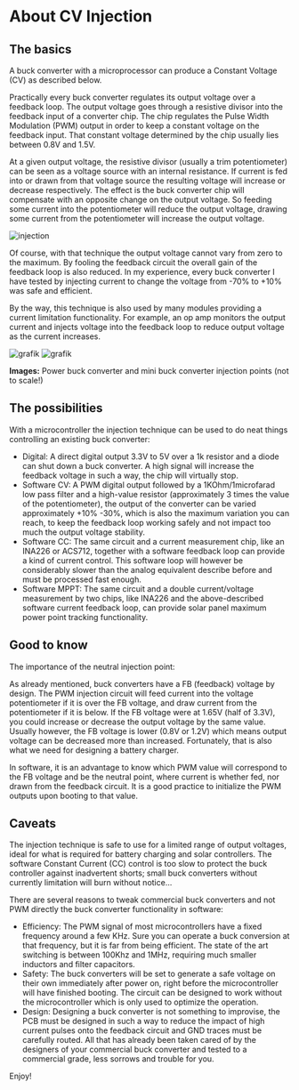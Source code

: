 # About CV Injection

## The basics
A buck converter with a microprocessor can produce a Constant Voltage (CV) as described below.

Practically every buck converter regulates its output voltage over a feedback loop.
The output voltage goes through a resistive divisor into the feedback input of a converter chip. The chip regulates the Pulse Width Modulation (PWM) output in order to keep a constant voltage on the feedback input. That constant voltage determined by the chip usually lies between 0.8V and 1.5V.

At a given output voltage, the resistive divisor (usually a trim potentiometer) can be seen as a voltage source with an internal resistance.
If current is fed into or drawn from that voltage source the resulting voltage will increase or decrease respectively.
The effect is the buck converter chip will compensate with an opposite change on the output voltage. 
So feeding some current into the potentiometer will reduce the output voltage, drawing some current from the potentiometer will increase the output voltage.

![injection](https://user-images.githubusercontent.com/14197155/103954043-a18d9000-5143-11eb-96a6-9f30876e3fec.jpg)

Of course, with that technique the output voltage cannot vary from zero to the maximum. By fooling the feedback circuit the overall gain of the feedback loop is also reduced.
In my experience, every buck converter I have tested by injecting current to change the voltage from -70% to +10% was safe and efficient.

By the way, this technique is also used by many modules providing a current limitation functionality. For example, an op amp monitors the output current and injects
voltage into the feedback loop to reduce output voltage as the current increases.

![grafik](https://user-images.githubusercontent.com/14197155/104091179-195ed600-527c-11eb-95ee-f5080a87a2b8.png) 
![grafik](https://user-images.githubusercontent.com/14197155/104006108-59ec2000-51a6-11eb-913e-a121d4db0a9b.png)

**Images:** Power buck converter and mini buck converter injection points (not to scale!)

## The possibilities
With a microcontroller the injection technique can be used to do neat things controlling an existing buck converter:
- Digital: A direct digital output 3.3V to 5V over a 1k resistor and a diode can shut down a buck converter. A high signal will increase the feedback voltage in such a way, the chip will virtually stop. 
- Software CV: A PWM digital output followed by a 1KOhm/1microfarad low pass filter and a high-value resistor (approximately 3 times the value of the potentiometer), the output of the converter can be varied approximately +10% -30%, which is also the maximum variation you can reach, to keep the feedback loop working safely and not impact too much the output voltage stability.
- Software CC: The same circuit and a current measurement chip, like an INA226 or ACS712, together with a software feedback loop can provide a kind of
current control. This software loop will however be considerably slower than the analog equivalent describe before and must be processed fast enough. 
- Software MPPT: The same circuit and a double current/voltage measurement by two chips, like INA226 and the above-described software current feedback loop, can provide solar panel maximum power point tracking functionality. 

## Good to know
The importance of the neutral injection point: 

As already mentioned, buck converters have a FB (feedback) voltage by design. The PWM injection circuit will feed current into the voltage potentiometer if it is over the FB voltage, and draw current from the potentiometer if it is below. If the FB voltage were at 1.65V (half of 3.3V), you could increase or decrease the output voltage by the same value. Usually however, the FB voltage is lower (0.8V or 1.2V) which means output voltage can be decreased more than increased. Fortunately, that is also what we need for designing a battery charger.

In software, it is an advantage to know which PWM value will correspond to the FB voltage and be the neutral point, where current is whether fed, nor drawn from the feedback circuit. It is a good practice to initialize the PWM outputs upon booting to that value.

## Caveats

The injection technique is safe to use for a limited range of output voltages, ideal for what is required for battery charging and solar controllers.
The software Constant Current (CC) control is too slow to protect the buck controller against inadvertent shorts; small buck converters without currently limitation will burn without notice...

There are several reasons to tweak commercial buck converters and not PWM directly the buck converter functionality in software:
- Efficiency: The PWM signal of most microcontrollers have a fixed frequency around a few KHz. Sure you can operate a buck conversion at that frequency, but it is far from being efficient. The state of the art switching is between 100Khz and 1MHz, requiring much smaller inductors and filter capacitors.
- Safety: The buck converters will be set to generate a safe voltage on their own immediately after power on, right before the microcontroller will have finished booting. The circuit can be designed to work without the microcontroller which is only used to optimize the operation.
- Design: Designing a buck converter is not something to improvise, the PCB must be designed in such a way to reduce the impact of high current pulses onto the feedback circuit and GND traces must be carefully routed. All that has already been taken cared of by the designers of your commercial buck converter and tested to a commercial grade, less sorrows and trouble for you.



Enjoy!
